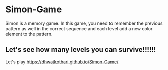 # Simon-Game
Simon is a memory game. In this game, you need to remember the previous pattern as well in the correct sequence and each level add a new color element to the pattern. 
## Let's see how many levels you can survive!!!!!!
Let's play
https://dhwajkothari.github.io/Simon-Game/
